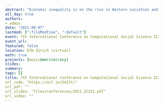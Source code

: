```yaml
---
abstract: "Economic inequality is on the rise in Western societies and ‘meritocracy’ remains a widespread narrative used to justify it. An emerging literature has documented the impact of meritocratic narratives in media, mostly focusing on newspapers. In this paper, we study music as a potential source of cultural frames about economic inequality. We construct an original dataset combining user data from Spotify with lyrics from Genius to inductively explore whether popular music features themes of economic inequality. In order to do so, we employ unsupervised computational text analysis to classify the content of the 3,660 most popular songs across 23 European countries. Informed by Lizardo’s enculturation framework, we study popular music lyrics through the lens of public culture and explore its links with individual beliefs about inequality as a reflection of private culture. We find that, in more unequal societies, songs that frame inequalities as a structural issue (songs about “Struggle” or omnipresent “Risks”) are more popular than those adopting a meritocratic frame (songs we describe as “Bragging Rights” or those telling a “Rags to Riches” tale). Moreover, we find that the presence in public culture of a certain frame is associated with the expression of frame-consistent individual beliefs about inequality (private culture). We conclude by offering reflections on the promise of automatic text classification for the study of music lyrics, the theorized role of popular music in the study of culture, and by proposing venues for future research."
all_day: true
authors:
- admin
date: "2021-08-07"
lastmod: [":fileModTime", ":default"]
event: 7th International Conference on Computational Social Science IC2S2
event_url: 
featured: false
location: ETH Zürich (virtual)
math: true
projects: [music&meritocracy]
slides:
summary:
tags: []
title: 7th International Conference on Computational Social Science IC2S2
url_code: "https://osf.io/5427t/"
url_pdf: ""
url_slides: "files/conferences/2021_IC2S2.pdf"
url_video: ""
---
```


